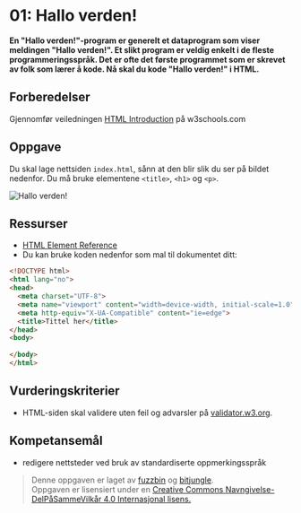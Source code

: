 # 01: Hallo verden!

**En "Hallo verden!"-program er generelt et dataprogram som viser meldingen "Hallo verden!". Et slikt program er veldig enkelt i de fleste programmeringsspråk. Det er ofte det første programmet som er skrevet av folk som lærer å kode. Nå skal du kode "Hallo verden!" i HTML.**

## Forberedelser

Gjennomfør veiledningen [HTML Introduction](https://www.w3schools.com/html/html_intro.asp) på w3schools.com

## Oppgave

Du skal lage nettsiden `index.html`, sånn at den blir slik du ser på bildet nedenfor. Du må bruke elementene `<title>`, `<h1>` og `<p>`.

![Hallo verden!](https://raw.githubusercontent.com/fagstoff/IT1/master/Bilder/halloverden.png)

## Ressurser

* [HTML Element Reference](https://www.w3schools.com/tags/default.asp)
* Du kan bruke koden nedenfor som mal til dokumentet ditt:

``` html
<!DOCTYPE html>
<html lang="no">
<head>
  <meta charset="UTF-8">
  <meta name="viewport" content="width=device-width, initial-scale=1.0">
  <meta http-equiv="X-UA-Compatible" content="ie=edge">
  <title>Tittel her</title>
</head>
<body>
  
</body>
</html>
```

Vurderingskriterier
-------------------
* HTML-siden skal validere uten feil og advarsler på [validator.w3.org](https://validator.w3.org/). 

Kompetansemål
-------------
* redigere nettsteder ved bruk av standardiserte oppmerkingsspråk

>Denne oppgaven er laget av [fuzzbin](https://github.com/fuzzbin) og [bitjungle](https://github.com/bitjungle).  
>Oppgaven er lisensiert under en
>[Creative Commons Navngivelse-DelPåSammeVilkår 4.0 Internasjonal lisens.
](http://creativecommons.org/licenses/by-sa/4.0/)
